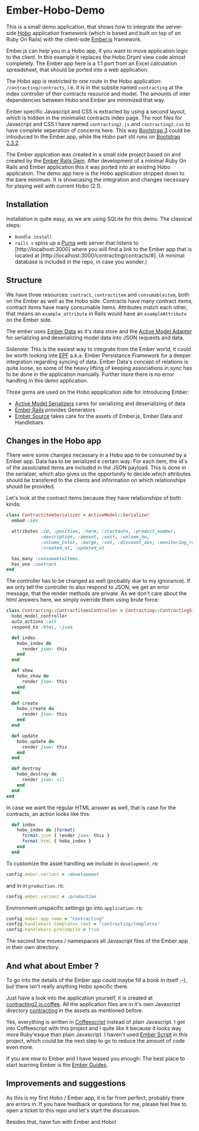 # Ember-Hobo-Demo

This is a small demo application, that shows how to integrate the server-side [Hobo](http://www.hobocentral.net/) application framework
(which is based and built on top of on Ruby On Rails) with the client-side [Ember.js](http://emberjs.com/) framework.

Ember.js can help you in a Hobo app, if you want to move application logic to the client.
In this example it replaces the Hobo Dryml view code almost completely. The Ember app here is a 1:1 port from an Excel calculation spreadsheet,
that should be ported into a web application.

The Hobo app is restricted to one route in the Hobo application: `/contracting/contracts`, i.e. it is in the
subsite named `contracting` at the index controller of ther contracts resource and model.
The amounts of inter dependencies between Hobo and Ember are minimized that way.

Ember specific Javascript and CSS is extracted by using a second layout, which is hidden in the minimalist contracts index page.
The root files for Javascript and CSS I have named `contracting2.js` and `contracting2.css` to have complete seperation of concerns here.
This way [Bootstrap 3](http://getbootstrap.com/) could be introduced to the Ember.app, while the Hobo part stil runs on
[Bootstrap 2.3.2](http://getbootstrap.com/2.3.2/).

The Ember applcation was created in a small side project based on and created by the [Ember Rails Gem](https://github.com/emberjs/ember-rails).
After development of a minimal Ruby On Rails and Ember application this it was ported into an existing Hobo application. The demo app here
is the Hobo application stripped down to the bare minimum.
It is showcasing the integration and changes necessary for playing well with current Hobo (2.1).


## Installation

Installation is quite easy, as we are using SQLite for this demo.
The classical steps:
* `bundle install`
* `rails s`
spins up a [Puma](http://puma.io/) web server that listens to [http://localhost:3000] where you will find a link to the Ember app that is located at
[http://localhost:3000/contracting/contracts/#]. (A minimal database is included in the repo, in case you wonder.)


## Structure

We have three resources: `contract`, `contractitem` and `consumableitem`, both on the Ember as well as the Hobo side.
Contracts have many contract items, contract items have many consumable items. Attributes match each other, that means an `example_attribute`
in Rails would have an `exampleAttribute` on the Ember side.

The ember uses [Ember Data](https://github.com/emberjs/data) as it's data store and the [Active Model Adapter](http://emberjs.com/api/data/classes/DS.ActiveModelAdapter.html) for serializing and deserializing model data into JSON requests and data.

Sidenote: This is the easiest way to integrate from the Ember world, it could be worth looking inte [EPF](http://epf.io/) a.k.a.
Ember Persistance Framework for a deeper integration regarding syncing of data. Ember Data's concept of relations is quite loose, so some
of the heavy lifting of keeping associations in sync has to be done in the application manually. Further more there is no error handling
in this demo application.

Three gems are used on the Hobo appplication side for introducing Ember:
* [Active Model Serializers](https://github.com/rails-api/active_model_serializers) cares for serializing and deserializing of data
* [Ember Rails](https://github.com/emberjs/ember-rails) provides Generators
* [Ember Source](https://rubygems.org/gems/ember-source) takes care for the assets of Ember.js, Ember Data and Handlebars

## Changes in the Hobo app

There were some changes necassary in a Hobo app to be consumed by a Ember app.
Data has to be serialized e certain way: For each item, the id's of the assolciated items are included in the JSON payload.
This is done in the serialzer, which also gives us the opportunity to decide which attributes should be transfered to the clients and
information on which relationships should be provided.

Let's look at the contract items because they have relationships of both kinds:
```ruby
class ContractitemSerializer < ActiveModel::Serializer
  embed :ids

  attributes :id, :position, :term, :startdate, :product_number,
             :description, :amount, :unit, :volume_bw,
             :volume_color, :marge, :vat, :discount_abs, :monitoring_rate,
             :created_at, :updated_at

  has_many :consumableitems
  has_one :contract
end
```

The controller has to be changed as well (probably due to my ignorance).
If we only tell the controller to also respond to JSON, we get an error message, that the render methods are private.
As we don't care about the html answers here, we simply override them using brute force:

```ruby
class Contracting::ContractitemsController < Contracting::ContractingSiteController
  hobo_model_controller
  auto_actions :all
  respond_to :html, :json

  def index
    hobo_index do
      render json: this
    end
  end

  def show
    hobo_show do
      render json: this
    end
  end

  def create
    hobo_create do
      render json: this
    end
  end

  def update
    hobo_update do
      render json: this
    end
  end

  def destroy
    hobo_destroy do
      render json: nil
    end
  end
end
```

In case we want the regular HTML answer as well, that is case for the contracts, an action looks like this:

```ruby
  def index
    hobo_index do |format|
      format.json { render json: this }
      format.html { hobo_index }
    end
  end
```

To customize the asset handling we include in `development.rb`:
```ruby
config.ember.variant = :development
```

and in in `production.rb`:
```ruby
config.ember.variant = :production
```

Environment unspecific settings go into `application.rb`:
```ruby
config.ember.app_name = "Contracting"
config.handlebars.templates_root = "contracting/templates"
config.handlebars.precompile = true
```

The second line moves / namespaces all Javascript files of the Ember app in their own directory.

## And what about Ember ?

To go into the details of the Ember app could maybe fill a book in itself ;-), but there isn't really anything Hobo specific there.

Just have a look into the application yourself, it is created at
[contracting2.js.coffee](https://github.com/informatom/ember-hobo-demo/blob/master/app/assets/javascripts/contracting2.js.coffee).
All the application files are in it's own Javascript directory
[contracting](https://github.com/informatom/ember-hobo-demo/tree/master/app/assets/javascripts/contracting) in the assets as mentioned before.

Yes, everything is written in [Coffeescript](http://coffeescript.org/) instead of plain Javascript. I got into Coffeescript with this project
and I quite like it because it looks way more Ruby'esque than plain Javascript. I haven't used [Ember Script](http://emberscript.com/) in
this project, which could be the next step to go to reduce the amount of code even more.

If you are new to Ember and I have teased you enough:
The best place to start learning Ember is the [Ember Guides](http://emberjs.com/guides/).


## Improvements and suggestions

As this is my first Hobo / Ember app, it is far from perfect, probably there are errors in.
If you have feedback or questions for me, please feel free to open a ticket to this repo und let's start the discussion.

Besides that, have fun with Ember and Hobo!